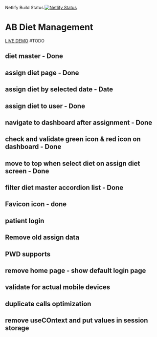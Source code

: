 Netlify Build Status [![Netlify Status](https://api.netlify.com/api/v1/badges/39b8ac24-9fca-4790-bae0-80b32de2578e/deploy-status)](https://app.netlify.com/sites/kolhapurganeshdarshan/deploys)
# AB Diet Management
[LIVE DEMO](http://kopganeshmurti.in/)
#TODO

## diet master - Done
## assign diet page - Done
## assign diet by selected date - Date
## assign diet to user - Done
## navigate to dashboard after assignment - Done
## check and validate green icon & red icon on dashboard - Done
## move to top when select diet on assign diet screen - Done
## filter diet master accordion list - Done
## Favicon icon - done
## patient login
## Remove old assign data
## PWD supports
## remove home page - show default login page
## validate for actual mobile devices
## duplicate calls optimization
## remove useCOntext and put values in session storage